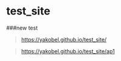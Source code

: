 # test_site
###new test
 
 > https://yakobel.github.io/test_site/
 
 >https://yakobel.github.io/test_site/ap1
